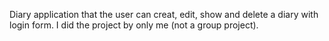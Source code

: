 Diary application that the user can creat, edit, show and delete a diary with login form.
I did the project by only me (not a group project).